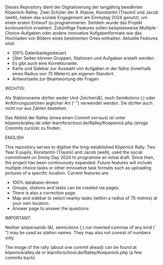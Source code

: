 Dieses Repository dient der Digitalisierung der langjährig bewährten Köpenick-Ralley. Zwei Schüler der 9. Klasse, Konstantin (Traumi) und Jacob (welli), haben das soziale Engagement am Emmytag 2024 genutzt, um einen ersten Entwurf zu programmieren. Seitdem wurde das Projekt kontinuierlich erweitert. Zukünftige Features sollen beispielsweise Multiple-Choice-Aufgaben oder andere innovative Aufgabenformate wie das Hochladen von Bildern eines bestimmten Ortes enthalten. 
Aktuelle Features sind: 
- 100% Datenbankgesteuert.
- Über Seiten können Gruppen, Stationen und Aufgaben erstellt werden.
- Es gibt auch eine Korrekturseite.
- Karte und Sidebar zur Auswahl von Aufgaben in der Nähe (innerhalb eines Radius von 75 Metern) am eigenen Standort.
- Antwortseite zur Beantwortung der Fragen

WICHTIG:

Als Stationsname dürfen weder Und-Zeichen(&), noch Semikolons (;) oder Anführungszeichen jeglicher Art (' ") verwendet werden. Sie dürfen auch nicht nur aus Zahlen bestehen.

Das Abbild der Ralley (etwa einen Commit vorraus) ist unter köpenickralley.de oder learnforschool.de/Ralley/Koepenick.php (einige Commits zurück) zu finden.

ENGLISH

This repository serves to digitise the long-established Köpenick Rally. Two Year 9 pupils, Konstantin (Traumi) and Jacob (welli), used the social commitment on Emmy Day 2024 to programme an initial draft. Since then, the project has been continuously expanded. Future features will include multiple choice tasks or other innovative task formats such as uploading pictures of a specific location. 
Current features are: 
- 100% database-driven.
- Groups, stations and tasks can be created via pages.
- There is also a correction page.
- Map and sidebar to select nearby tasks (within a radius of 75 metres) at your own location.
- Answer page to answer the questions

IMPORTANT:

Neither ampersands (&), semicolons (;) nor inverted commas of any kind (' ") may be used as station names. They may also not consist of numbers only.

The image of the rally (about one commit ahead) can be found at köpenickralley.de or learnforschool.de/Ralley/Koepenick.php (a few commits back).
